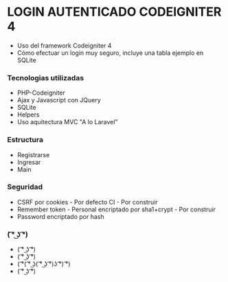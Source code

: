 # LOGIN AUTENTICADO CODEIGNITER 4 #

- Uso del framework Codeigniter 4
- Cómo efectuar un login muy seguro, incluye una tabla ejemplo en SQLite

### Tecnologias utilizadas ###

* PHP-Codeigniter
* Ajax y Javascript con JQuery
* SQLite
* Helpers
* Uso aquitectura MVC "A lo Laravel"

### Estructura ###

* Registrarse
* Ingresar
* Main

### Seguridad ###

* CSRF por cookies - Por defecto CI - Por construir
* Remember token - Personal encriptado por sha1+crypt - Por construir
* Password encriptado por hash

###  ( ͡° ͜ʖ ͡°) ###

* ( ͡° ͜ʖ ͡°)
* ( ͡° ͜ʖ ͡°)
* ( ͡°( ͡° ͜ʖ( ͡° ͜ʖ ͡°)ʖ ͡°) ͡°)
* ( ͡° ͜ʖ ͡°)

